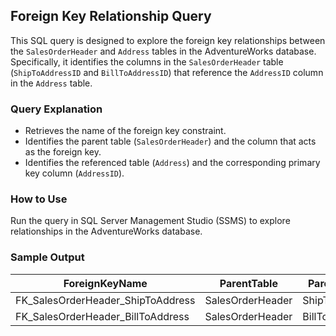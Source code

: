 ## Foreign Key Relationship Query

This SQL query is designed to explore the foreign key relationships between the `SalesOrderHeader` and `Address` tables in the AdventureWorks database. Specifically, it identifies the columns in the `SalesOrderHeader` table (`ShipToAddressID` and `BillToAddressID`) that reference the `AddressID` column in the `Address` table.

### **Query Explanation**
- Retrieves the name of the foreign key constraint.
- Identifies the parent table (`SalesOrderHeader`) and the column that acts as the foreign key.
- Identifies the referenced table (`Address`) and the corresponding primary key column (`AddressID`).

### **How to Use**
Run the query in SQL Server Management Studio (SSMS) to explore relationships in the AdventureWorks database.

### **Sample Output**
| ForeignKeyName     | ParentTable        | ParentColumn       | ReferencedTable | ReferencedColumn |
|--------------------|--------------------|--------------------|------------------|------------------|
| FK_SalesOrderHeader_ShipToAddress | SalesOrderHeader | ShipToAddressID | Address          | AddressID        |
| FK_SalesOrderHeader_BillToAddress | SalesOrderHeader | BillToAddressID | Address          | AddressID        |
